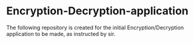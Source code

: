 # Encryption-Decryption-application
The following repository is created for the initial Encryption/Decryption application to be made, as instructed by sir.
